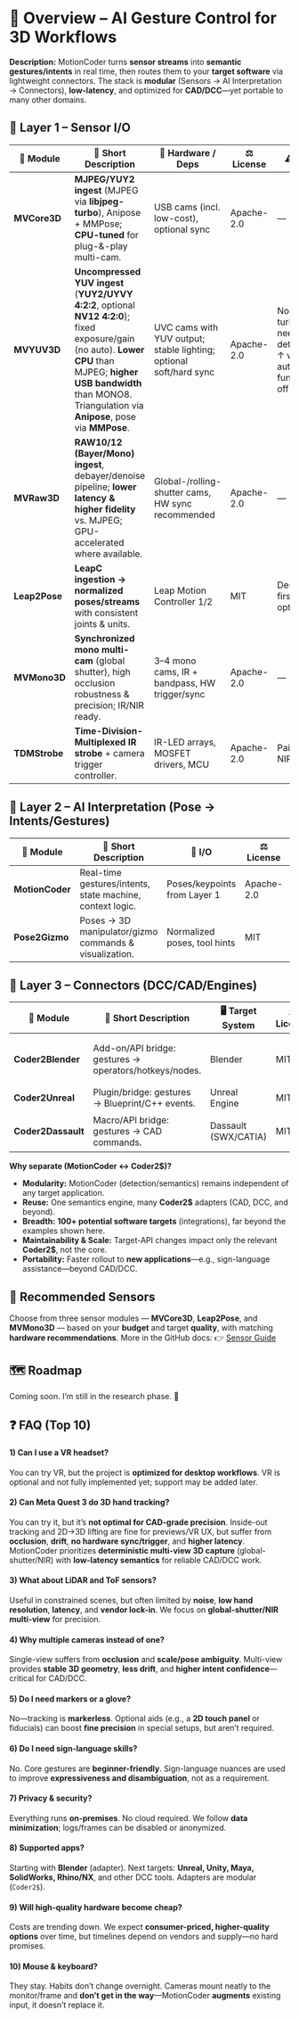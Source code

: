 # 🔭 Overview – AI Gesture Control for 3D Workflows

**Description:**
MotionCoder turns **sensor streams** into **semantic gestures/intents** in real time, then routes them to your **target software** via lightweight connectors.
The stack is **modular** (Sensors → AI Interpretation → Connectors), **low-latency**, and optimized for **CAD/DCC**—yet portable to many other domains.

## 🎥 Layer 1 – Sensor I/O

| 🧩 **Module** | 📝 **Short Description**                                                                                                                                                                                                     | 🔌 **Hardware / Deps**                                            | ⚖️ **License** | ⚠️ **Notes**                                                  | 🚦 **Status**         | 🔗 **Link** |
| ------------- | ----------------------------------------------------------------------------------------------------------------------------------------------------------------------------------------------------------------------------- | ------------------------------------------------------------------ | -------------- | -------------------------------------------------------------- | --------------------- | ----------- |
| **MVCore3D**  | **MJPEG/YUY2 ingest** (MJPEG via **libjpeg-turbo**), Anipose + MMPose; **CPU-tuned** for plug-&-play multi-cam.                                                                                                               | USB cams (incl. low-cost), optional sync                           | Apache-2.0     | —                                                              | 🟡 Planned            | coming soon |
| **MVYUV3D**   | **Uncompressed YUV ingest** (**YUY2/UYVY 4:2:2**, optional **NV12 4:2:0**); fixed exposure/gain (no auto). **Lower CPU** than MJPEG; **higher USB bandwidth** than MONO8. Triangulation via **Anipose**, pose via **MMPose**. | UVC cams with YUV output; stable lighting; optional soft/hard sync | Apache-2.0     | No libjpeg-turbo needed; determinism ↑ with auto-functions off | 🟡 Planned            | coming soon |
| **MVRaw3D**   | **RAW10/12 (Bayer/Mono) ingest**, debayer/denoise pipeline; **lower latency & higher fidelity** vs. MJPEG; GPU-accelerated where available.                                                                                   | Global-/rolling-shutter cams, HW sync recommended                  | Apache-2.0     | —                                                              | 🟡 Planned            | coming soon |
| **Leap2Pose** | **LeapC ingestion → normalized poses/streams** with consistent joints & units.                                                                                                                                                | Leap Motion Controller 1/2                                         | MIT            | Desktop-first; VR optional.                                    | 🟢 Active             | coming soon |
| **MVMono3D**  | **Synchronized mono multi-cam** (global shutter), high occlusion robustness & precision; IR/NIR ready.                                                                                                                        | 3–4 mono cams, IR + bandpass, HW trigger/sync                      | Apache-2.0     | —                                                              | 🟠 Targeted next year | coming soon |
| **TDMStrobe** | **Time-Division-Multiplexed IR strobe** + camera trigger controller.                                                                                                                                                          | IR-LED arrays, MOSFET drivers, MCU                                 | Apache-2.0     | Pairs for NIR.                                                 | 🟡 Planned            | coming soon |



## 🧠 Layer 2 – AI Interpretation (Pose → Intents/Gestures)

| 🧩 **Module**        | 📝 **Short Description**                                 | 🔁 **I/O**                  | ⚖️ **License** | ⚠️ **Notes** | 🚦 **Status**  | 🔗 **Link**                                                                   |
| -------------------- | --------------------------------------------------------- | ---------------------------- | -------------- | ------------ | -------------- | ------------------------------------------------------------------------------ |
| **MotionCoder**      | Real-time gestures/intents, state machine, context logic. | Poses/keypoints from Layer 1 | Apache-2.0     | —            | 🟡 In progress | [MotionCoder](https://github.com/xtanai/motioncoder) |
| **Pose2Gizmo**       | Poses → 3D manipulator/gizmo commands & visualization.    | Normalized poses, tool hints | MIT            | —            | 🟡 Planned     | coming soon   |

## 🔗 Layer 3 – Connectors (DCC/CAD/Engines)

| 🧩 **Module**           | 📝 **Short Description**                               | 🖥️ **Target System** | ⚖️ **License** | ⚠️ **Notes** | 🚦 **Status**                 | 🔗 **Link**                                                                         |
| ------------------------ | ------------------------------------------------------ | --------------------- | -------------- | ------------ | ----------------------------- | ------------------------------------------------------------------------------------ |
| **Coder2Blender**        | Add-on/API bridge: gestures → operators/hotkeys/nodes. | Blender               | MIT            | —            | 🟡 Research (API exploration) | coming soon  |
| **Coder2Unreal**         | Plugin/bridge: gestures → Blueprint/C++ events.        | Unreal Engine         | MIT            | —            | 🟡 Planned                    | coming soon   |
| **Coder2Dassault**       | Macro/API bridge: gestures → CAD commands.             | Dassault (SWX/CATIA)  | MIT            | —            | 🟠 Targeted for next year     | coming soon |


**Why separate (MotionCoder ↔ Coder2$)?**

* **Modularity:** MotionCoder (detection/semantics) remains independent of any target application.
* **Reuse:** One semantics engine, many **Coder2$** adapters (CAD, DCC, and beyond).
* **Breadth:** **100+ potential software targets** (integrations), far beyond the examples shown here.
* **Maintainability & Scale:** Target-API changes impact only the relevant **Coder2$**, not the core.
* **Portability:** Faster rollout to **new applications**—e.g., sign-language assistance—beyond CAD/DCC.



## 🎥 Recommended Sensors

Choose from three sensor modules — **MVCore3D**, **Leap2Pose**, and **MVMono3D** — based on your **budget** and target **quality**, with matching **hardware recommendations**. More in the GitHub docs: 👉 [Sensor Guide](https://github.com/xtanai/sensor-guide)


## 🗺️ Roadmap

Coming soon. I’m still in the research phase. 🚀


## ❓ FAQ (Top 10)

#### 1) Can I use a VR headset?
You can try VR, but the project is **optimized for desktop workflows**. VR is optional and not fully implemented yet; support may be added later.

#### 2) Can **Meta Quest 3** do 3D hand tracking?
You can try it, but it’s **not optimal for CAD-grade precision**. Inside-out tracking and 2D→3D lifting are fine for previews/VR UX, but suffer from **occlusion**, **drift**, **no hardware sync/trigger**, and **higher latency**.  
MotionCoder prioritizes **deterministic multi-view 3D capture** (global-shutter/NIR) with **low-latency semantics** for reliable CAD/DCC work.

#### 3) What about LiDAR and ToF sensors?
Useful in constrained scenes, but often limited by **noise**, **low hand resolution**, **latency**, and **vendor lock-in**. We focus on **global-shutter/NIR multi-view** for precision.

#### 4) Why multiple cameras instead of one?
Single-view suffers from **occlusion** and **scale/pose ambiguity**. Multi-view provides **stable 3D geometry**, **less drift**, and **higher intent confidence**—critical for CAD/DCC.

#### 5) Do I need markers or a glove?
No—tracking is **markerless**. Optional aids (e.g., a **2D touch panel** or fiducials) can boost **fine precision** in special setups, but aren’t required.

#### 6) Do I need sign-language skills?
No. Core gestures are **beginner-friendly**. Sign-language nuances are used to improve **expressiveness and disambiguation**, not as a requirement.

#### 7) Privacy & security?
Everything runs **on-premises**. No cloud required. We follow **data minimization**; logs/frames can be disabled or anonymized.

#### 8) Supported apps?
Starting with **Blender** (adapter). Next targets: **Unreal, Unity, Maya, SolidWorks, Rhino/NX**, and other DCC tools. Adapters are modular (`Coder2$`).

#### 9) Will high-quality hardware become cheap?
Costs are trending down. We expect **consumer-priced, higher-quality options** over time, but timelines depend on vendors and supply—no hard promises.

#### 10) Mouse & keyboard?
They stay. Habits don’t change overnight. Cameras mount neatly to the monitor/frame and **don’t get in the way**—MotionCoder **augments** existing input, it doesn’t replace it.


